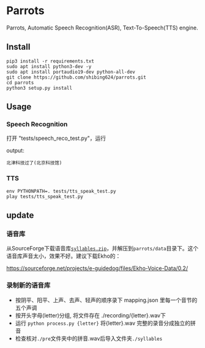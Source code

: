 # Parrots
Parrots, Automatic Speech Recognition(ASR), Text-To-Speech(TTS) engine.

## Install
```
pip3 install -r requirements.txt
sudo apt install python3-dev -y
sudo apt install portaudio19-dev python-all-dev
git clone https://github.com/shibing624/parrots.git
cd parrots
python3 setup.py install
```


## Usage
### Speech Recognition
打开 "tests/speech_reco_test.py"，运行


output:
```
北津科技过了(北京科技馆)
```

### TTS
```
env PYTHONPATH=. tests/tts_speak_test.py
play tests/tts_speak_test.py
```

## update

### 语音库
从SourceForge下载语音库[`syllables.zip`](https://sourceforge.net/projects/hantts/files/?source=navbar)，并解压到`parrots/data`目录下。这个语音库声音太小，效果不好。建议下载Ekho的：

https://sourceforge.net/projects/e-guidedog/files/Ekho-Voice-Data/0.2/

### 录制新的语音库
- 按阴平、阳平、上声、去声、轻声的顺序录下 mapping.json 里每一个音节的五个声调
- 按开头字母(letter)分组, 将文件存在 ./recording/{letter}.wav下
- 运行 `python process.py {letter}` 将{letter}.wav 完整的录音分成独立的拼音
- 检查核对`./pre`文件夹中的拼音.wav后导入文件夹`./syllables`

